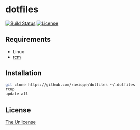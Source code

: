 # dotfiles

[![Build Status](https://app.wercker.com/status/4cbcaf0a2e926f5bd1e7e556ae623c09/s/master)](https://app.wercker.com/raviqqe/dotfiles)
[![License](https://img.shields.io/badge/license-unlicense-lightgray.svg?style=flat)](https://unlicense.org)

## Requirements

- Linux
- [rcm](https://github.com/thoughtbot/rcm)

## Installation

```sh
git clone https://github.com/raviqqe/dotfiles ~/.dotfiles
rcup
update all
```

## License

[The Unlicense](https://unlicense.org)
